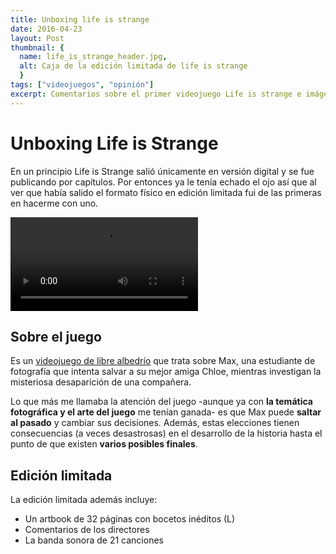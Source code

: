```yaml
---
title: Unboxing life is strange
date: 2016-04-23
layout: Post
thumbnail: {
  name: life_is_strange_header.jpg, 
  alt: Caja de la edición limitada de life is strange
  }
tags: ["videojuegos", "opinión"]
excerpt: Comentarios sobre el primer videojuego Life is strange e imágenes de su edición coleccionista.
---
```


<Photo name="life_is_strange_caja_1.jpg" alt="Vista lateral del lomo de la caja de la edición limitada" />

# Unboxing Life is Strange

En un principio Life is Strange salió únicamente en versión digital y se fue publicando por capítulos. Por entonces ya le tenía echado el ojo así que al ver que había salido el formato físico en edición limitada fui de las primeras en hacerme con uno.

<video title="trailer del juego life is strange edición limitada" controls>
  <source src="~@videos/life-is-strange-trailer-edicion-limitada.mp4" type="video/mp4">
</video>

## Sobre el juego

Es un [videojuego de libre albedrío](http://www.lifeisstrange.com) que trata sobre Max, una estudiante de fotografía que intenta salvar a su mejor amiga Chloe, mientras investigan la misteriosa desaparición de una compañera.

Lo que más me llamaba la atención del juego -aunque ya con **la temática fotográfica y el arte del juego** me tenían ganada- es que Max puede **saltar al pasado** y cambiar sus decisiones. Además, estas elecciones tienen consecuencias (a veces desastrosas) en el desarrollo de la historia hasta el punto de que existen **varios posibles finales**.

## Edición limitada

<Photo name="life_is_strange_unboxing_2.jpg" alt="Extras de la edición limitada de life is strange" />

La edición limitada además incluye:

- Un artbook de 32 páginas con bocetos inéditos (L)
- Comentarios de los directores
- La banda sonora de 21 canciones
